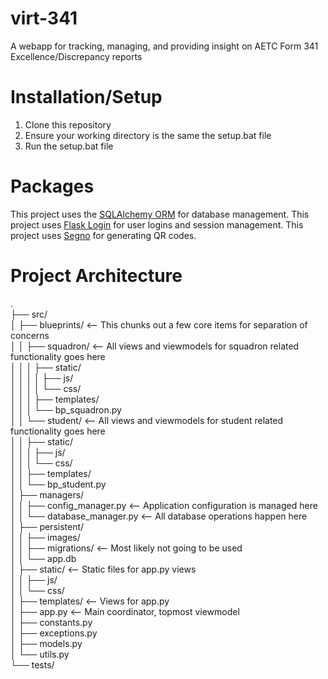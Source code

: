 # virt-341
A webapp for tracking, managing, and providing insight on AETC Form 341 Excellence/Discrepancy reports


# Installation/Setup
1. Clone this repository
2. Ensure your working directory is the same the setup.bat file
3. Run the setup.bat file

# Packages
This project uses the [SQLAlchemy ORM](https://pypi.org/project/SQLAlchemy/) for database management.
This project uses [Flask Login](https://pypi.org/project/Flask-Login/) for user logins and session management.
This project uses [Segno](https://pypi.org/project/segno/) for generating QR codes.


# Project Architecture
.<br>
├── src/<br>
│   ├── blueprints/ <-- This chunks out a few core items for separation of concerns<br>
│   │   ├── squadron/ <-- All views and viewmodels for squadron related functionality goes here<br>
│   │   │   ├── static/<br>
│   │   │   │   ├── js/<br>
│   │   │   │   └── css/<br>
│   │   │   ├── templates/<br>
│   │   │   └── bp_squadron.py<br>
│   │   └── student/ <-- All views and viewmodels for student related functionality goes here<br>
│   │       ├── static/<br>
│   │       │   ├── js/<br>
│   │       │   └── css/<br>
│   │       ├── templates/<br>
│   │       └── bp_student.py<br>
│   ├── managers/<br>
│   │   ├── config_manager.py <-- Application configuration is managed here<br>
│   │   └── database_manager.py <-- All database operations happen here<br>
│   ├── persistent/<br>
│   │   ├── images/<br>
│   │   ├── migrations/ <-- Most likely not going to be used<br>
│   │   └── app.db<br>
│   ├── static/ <-- Static files for app.py views<br>
│   │   ├── js/<br>
│   │   └── css/<br>
│   ├── templates/ <-- Views for app.py<br>
│   ├── app.py <-- Main coordinator, topmost viewmodel<br>
│   ├── constants.py<br>
│   ├── exceptions.py<br>
│   ├── models.py<br>
│   └── utils.py<br>
└── tests/<br>